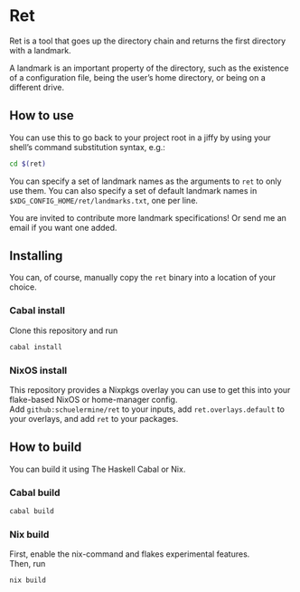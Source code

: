 # Ret

Ret is a tool that goes up the directory chain and returns the first directory with a landmark.

A landmark is an important property of the directory, such as the existence of a configuration file, being the user’s home directory, or being on a different drive.

## How to use

You can use this to go back to your project root in a jiffy by using your shell’s command substitution syntax,
e.g.:

```bash
cd $(ret)
```

You can specify a set of landmark names as the arguments to `ret` to only use them.
You can also specify a set of default landmark names in `$XDG_CONFIG_HOME/ret/landmarks.txt`, one per line.

You are invited to contribute more landmark specifications! Or send me an email if you want one added.

## Installing

You can, of course, manually copy the `ret` binary into a location of your choice.

### Cabal install

Clone this repository and run

```bash
cabal install
```

### NixOS install

This repository provides a Nixpkgs overlay you can use to get this into your flake-based NixOS or home-manager config.  
Add `github:schuelermine/ret` to your inputs, add `ret.overlays.default` to your overlays, and add `ret` to your packages.

## How to build

You can build it using The Haskell Cabal or Nix.

### Cabal build

```sh
cabal build
```

### Nix build

First, enable the nix-command and flakes experimental features.  
Then, run

```sh
nix build
```
